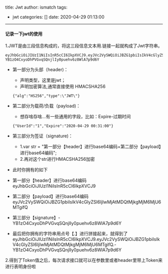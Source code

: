 title: Jwt
author: ismatch
tags:
  - jwt
categories: []
date: 2020-04-29 01:13:00
---
#### 记录一下jwt的使用
1.JWT是由三段信息构成的，将这三段信息文本用.链接一起就构成了Jwt字符串。
```
eyJhbGciOiJIUzI1NiIsInR5cCI6IkpXVCJ9.eyJVc2VySWQiOiJBZG1pbiIsIkV4cGlyZSI6IjIwMjAtMDQtMjkgMjM6MjU6MTgifQ.-YB1zO4CxyoDhPVGvqSQnjlIy0puehv6z8WlA7p9d6Y
```
- 第一部分为头部（header)：
	- 声明类型，这里是jwt；
   - 声明加密算法,通常直接使用 HMACSHA256
   
   ```
   {"alg":"HS256","type":\"JWT\"}
   ```
- 第二部分为载荷/负载（payload)：   
	- 想存啥存啥...有一些通用的字段，比如：Expire-过期时间
   ```
   {"UserId":"1","Expire":"2020-04-29 00:31:00"}
   ```
- 第三部分为签证（signature)：
	- 1.var str = "第一部分【header】进行base64编码+第二部分【payload】进行base64编码";
   - 2.再对这个str进行HMACSHA256加密
- 此时你拥有的如下
 - 第一部分【header】进行base64编码 eyJhbGciOiJIUzI1NiIsInR5cCI6IkpXVCJ9
 - 第二部分【payload】进行base64编码 eyJVc2VySWQiOiJBZG1pbiIsIkV4cGlyZSI6IjIwMjAtMDQtMjkgMjM6MjU6MTgifQ
 - 第三部分【signature】-YB1zO4CxyoDhPVGvqSQnjlIy0puehv6z8WlA7p9d6Y
 - 最后把你拥有的字符串用点号【.】进行拼接起来，就得到了eyJhbGciOiJIUzI1NiIsInR5cCI6IkpXVCJ9.eyJVc2VySWQiOiJBZG1pbiIsIkV4cGlyZSI6IjIwMjAtMDQtMjkgMjM6MjU6MTgifQ.-YB1zO4CxyoDhPVGvqSQnjlIy0puehv6z8WlA7p9d6Y
 
2.得到了Token值之后，每次请求接口就可以在参数里或者header里带上Token来进行表明身份啦